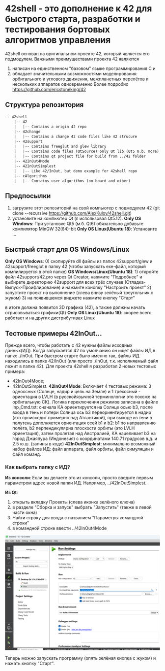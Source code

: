 # 42shell - это дополнение к 42 для быстрого старта, разработки и тестирования бортовых алгоритмов управления

42shell основан на оригинальном проекте 42, который является его подмодулем.
Важными преимуществами проекта 42 являются 
1) написан на единственном "базовом" языке программирования С и
2) обладает значительными возможностями моделирования: орбитального и углового движения, 
межпланетных перелётов и нескольких аппаратов одновременно 
Более подробно https://github.com/ericstoneking/42

## Структура репозитория
```
-- 42shell
    |-- 42
    |   |-- Contains a origin 42 repo
    |-- 42change
    |   |-- Contains a change 42 code files like 42 strucure
    |-- 42support
    |   |-- Contains freeglut and glew library
    |   |-- Contains code files (QtSource) only Qt lib (Qt5 m.b. more)
    |   |-- Contains qt project file for build from ../42 folder
    |-- 42InOut4Mode
	|-- 42InOutSimplest
    |   |-- Like 42/InOut, but demo example for 42shell repo
    |-- cAlgorithms
    |   |-- Contains user algorithms (on-board and other)
```

## Предпосылки

1) загрузите этот репозиторий на свой компьютер с подмодулем 42
(git clone --recursive https://github.com/AlexKulov/42shell.git)
2) установите на компьютер Qt (я использовал Qt5.12). 
**Only OS Windows**: При установке Qt5 (м.б. Qt6) обязательно добавьте компилятор 
MinGW 32(64)-bit
**Only OS Linux(Ubuntu 18)**: Установите ...

## Быстрый старт для OS Windows/Linux

**Only OS Windows**: 0) скопируйте dll файлы из папок 42support/glew и 42support/freeglut 
в папку 42 
(чтобы запускать exe-файл, который компилируется в этой папке)
**OS Windows/Linux(Ubuntu 18)**: 1) откройте файл 42support/42.pro через Qt Creator, нажмите "Подробнее" и выбирете директорию 
42support для всех трёх случаев (Отладка-Выпуск-Проифлирование) и нажмите конопку 
"Настроить проект" 
2) запустите проект на выполнение (слева внизу зелёный треугольник с жуком)
3) на появившемся виджете нажмите кнопку "Старт"

в итоге должна появится 3D графика (42), а также должны начать отрисовываться графики(Qt)
**Only OS Linux(Ubuntu 18)**: скорее всего работает и на других дистрибутивах Linux

## Тестовые примеры 42InOut...

Прежде всего, чтобы работать с 42 нужны файлы исходных данных(ИД). 
Когда запускается 42 по умолчанию он ищет файлы ИД в папке ./InOut.
При быстром старте было именно так, файлы ИД находились в папке 42/InOut
(или просто ./InOut, т.к. исполняемый файл лежит в папке 42).
Для проекта 42shell я разработал 2 новых тестовых примера: 
- 42InOut4Mode;
- 42InOutSimplest.
**42InOut4Mode**: Включает 4 тестовых режима: 3 одноосных (Солнце, надир и цель на Земле)
 и 1 трёхосный - ориентация в LVLH (в русскойязычной терминологии это похоже на 
 орбитальную СК). Логика переключения режимов записана в файле Inp_Cmd.txt:
 сначала КА ориентируется на Солнце осью b3, после входа в тень и потери Солнца ось b3 
переориентируется в надир (это происходит примерно над Атлантикой), при выходе из тени в полутень 
дополняется ориентация осей b1 и b2: b1 по направлению полёта, b2 перпендикулярна плоскости орбиты 
(это LVLH ориентация), затем пролетая над Австралией, КА нацеливает b3 на город Джаяпура 
(Индонезия) с координатами 140.71 градусов в.д. и 2.5 ю.ш. (запины в коде)
**42InOutSimplest**: минимально возможный набор файлов ИД: файл аппарата, файл орбиты, файл 
симуляции и файл команд.

### Как выбрать папку с ИД?
**Из консоли**: Если вы делаете это из консоли, просто введите первым параметром адрес новой папки ИД. Например, ../42InOutSimplest.

**Из Qt**:
1) открыть вкладку Проекты (слева иконка зелёного ключа)
2) в разделе "Сборка и запуск" выбрать "Запустить" (также в левой части окна)
3) Найти строку для ввода с названием "Параметры командной строки"
4) в командной строке ввести ../42InOut4Mode

![alt text](img/QtInOutChoice.png)

Теперь можно запускать программу (опять зелёная кнопка с жуком) и нажать кнопку "Старт".